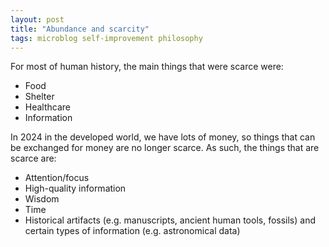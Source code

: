 ```yaml
---
layout: post
title: "Abundance and scarcity"
tags: microblog self-improvement philosophy
---
```

For most of human history, the main things that were scarce were:
- Food
- Shelter
- Healthcare
- Information

In 2024 in the developed world, we have lots of money, so things that can be exchanged for money are no longer scarce. As such, the things that are scarce are:
- Attention/focus
- High-quality information
- Wisdom
- Time
- Historical artifacts (e.g. manuscripts, ancient human tools, fossils) and certain types of information (e.g. astronomical data)
